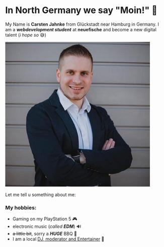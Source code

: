 # In North Germany we say "Moin!" 🌊

My Name is **Carsten Jahnke** from Glückstadt near Hamburg in Germany. I am a ***webdevelopment student*** at **neuefische** and become a new digital talent (*i hope so* 😅) 

![Picture from Carsten Jahnke](profileimg.jpeg)

Let me tell u something about me:

### My hobbies:
- Gaming on my PlayStation 5 🎮
- electronic music (*called **EDM***) 🔊
- ~~a little bit~~, sorry a ***HUGE*** BBQ 🥩
- I am a local <a href="https://www.carstenjahnke.de/" target="_blank">DJ, moderator and Entertainer</a> 🎤
